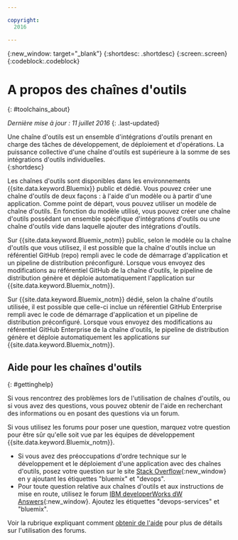 ```yaml
---

copyright:
  2016

---
```


{:new_window: target="_blank"}
{:shortdesc: .shortdesc}
{:screen:.screen}
{:codeblock:.codeblock}


# A propos des chaînes d'outils    
{: #toolchains_about}  

*Dernière mise à jour : 11 juillet 2016*
{: .last-updated}

Une chaîne d'outils est un ensemble d'intégrations d'outils prenant en charge des tâches de développement, de déploiement et d'opérations. La puissance collective d'une chaîne d'outils est supérieure à la somme de ses intégrations d'outils individuelles.    
{:shortdesc}

Les chaînes d'outils sont disponibles dans les environnements {{site.data.keyword.Bluemix}} public et dédié. Vous pouvez créer une chaîne d'outils de deux façons : à l'aide d'un modèle ou à partir d'une application. Comme point de départ, vous pouvez utiliser un modèle de chaîne d'outils. En fonction du modèle utilisé, vous pouvez créer une chaîne d'outils possédant un ensemble spécifique d'intégrations d'outils ou une chaîne d'outils vide dans laquelle ajouter des intégrations d'outils.

Sur {{site.data.keyword.Bluemix_notm}} public, selon le modèle ou la chaîne d'outils que vous utilisez, il est possible que la chaîne d'outils inclue un référentiel GitHub (repo) rempli avec le code de démarrage d'application et un pipeline de distribution préconfiguré. Lorsque vous envoyez des modifications au référentiel GitHub de la chaîne d'outils, le pipeline de distribution génère et déploie automatiquement l'application sur {{site.data.keyword.Bluemix_notm}}. 

Sur {{site.data.keyword.Bluemix_notm}} dédié, selon la chaîne d'outils utilisée, il est possible que celle-ci inclue un référentiel GitHub Enterprise rempli avec le code de démarrage d'application et un pipeline de distribution préconfiguré. Lorsque vous envoyez des modifications au référentiel GitHub Enterprise de la chaîne d'outils, le pipeline de distribution génère et déploie automatiquement les applications sur {{site.data.keyword.Bluemix_notm}}.

## Aide pour les chaînes d'outils  
{: #gettinghelp}

Si vous rencontrez des problèmes lors de l'utilisation de chaînes d'outils, ou si vous avez des questions, vous pouvez obtenir de l'aide en recherchant des informations ou en posant des questions via un forum.  

Si vous utilisez les forums pour poser une question, marquez votre question pour être sûr qu'elle soit vue par les équipes de développement {{site.data.keyword.Bluemix_notm}}.
<!--Insert the appropriate Stack Overflow tag for your service for <service_keyword> in URL and text below:  -->
* Si vous avez des préoccupations d'ordre technique sur le développement et le déploiement d'une application avec des chaînes d'outils, posez
votre
question sur le site [Stack Overflow](http://stackoverflow.com/search?q=<service_keyword>+bluemix){:new_window} en y ajoutant les
étiquettes "bluemix" et "devops".
* Pour toute question relative aux chaînes d'outils et aux instructions de mise en route, utilisez le forum
[IBM developerWorks dW Answers](https://developer.ibm.com/answers/topics/<service_name>/?smartspace=bluemix){:new_window}. Ajoutez les étiquettes "devops-services" et "bluemix".

Voir la rubrique expliquant comment [obtenir de l'aide](https://www.{DomainName}/docs/support/index.html#getting-help) pour plus de détails sur l'utilisation des forums.
